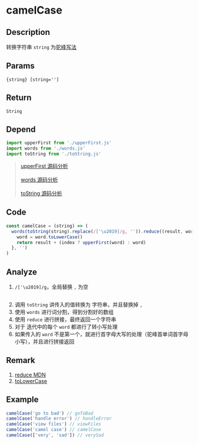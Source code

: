 # camelCase 

## Description 
转换字符串 `string` 为[驼峰写法](https://zh.wikipedia.org/wiki/%E9%A7%9D%E5%B3%B0%E5%BC%8F%E5%A4%A7%E5%B0%8F%E5%AF%AB)
## Params
`{string} [string='']`
## Return
`String`
## Depend
```js
import upperFirst from './upperFirst.js'
import words from './words.js'
import toString from './toString.js'
```
> [upperFirst 源码分析](./upperFirst.md)
> <br/>
> <br/>
> [words 源码分析](./words.md)
> <br/>
> <br/>
> [toString 源码分析](./toString.md)
>

## Code
```js
const camelCase = (string) => (
  words(toString(string).replace(/['\u2019]/g, '')).reduce((result, word, index) => {
    word = word.toLowerCase()
    return result + (index ? upperFirst(word) : word)
  }, '')
)
```
## Analyze
1. `/['\u2019]/g`，全局替换 `,` 为空

<img  :src="$withBase('/assets/reg_camelCase_1.svg')" />

2. 调用 `toString` 讲传入的值转换为 字符串，并且替换掉 `,`
3. 使用 `words` 进行词分割，得到分割好的数组
4. 使用 `reduce` 进行拼接，最终返回一个字符串
5. 对于 迭代中的每个 `word` 都进行了转小写处理
6. 如果传入的 `word` 不是第一个，就进行首字母大写的处理（驼峰首单词首字母小写），并且进行拼接返回

## Remark
1. [reduce MDN](https://developer.mozilla.org/zh-CN/docs/Web/JavaScript/Reference/Global_Objects/Array/Reduce)
2. [toLowerCase](https://developer.mozilla.org/zh-CN/docs/Web/JavaScript/Reference/Global_Objects/String/toLowerCase)

## Example
```js
camelCase('go to bad') // goToBad
camelCase('handle error') // handleError
camelCase('view files') // viewFiles
camelCase('camel case') // camelCase
camelCase(['very', 'sad']) // verySad
```
